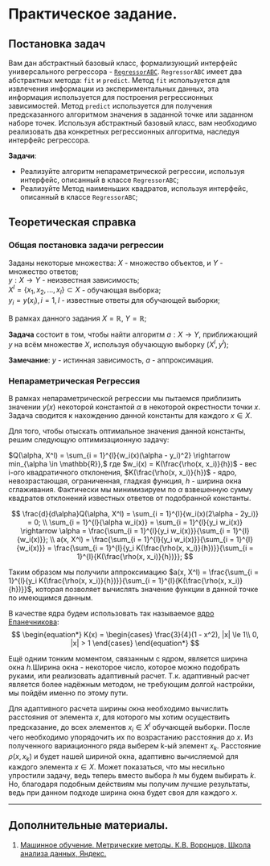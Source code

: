 # Практическое задание.

## Постановка задач

Вам дан абстрактный базовый класс, формализующий интерфейс универсального регрессора - [`RegressorABC`](./regressors/regressor_abc.py). `RegressorABC` имеет два абстрактных метода: `fit` и `predict`. Метод `fit` используется для извлечения информации из экспериментальных данных, эта информация используется для построения регрессионных зависимостей. Метод `predict` используется для получения предсказанного алгоритмом значения в заданной точке или заданном наборе точек. Используя абстрактный базовый класс, вам необходимо реализовать два конкретных регрессионных алгоритма, наследуя интерфейс регрессора.

**Задачи**:
- Реализуйте алгоритм непараметрической регрессии, используя интерфейс, описанный в классе `RegressorABC`;  
- Реализуйте Метод наименьших квадратов, используя интерфейс, описанный в классе `RegressorABC`;   

## Теоретическая справка

### Общая постановка задачи регрессии

Заданы некоторые множества: $X$ - множество объектов, и $Y$ - множество ответов;  
$y: X \rightarrow Y$ - неизвестная зависимость;  
$X^l = \{x_1, x_2, ..., x_l\} \subset X$ - обучающая выборка;  
$y_i = y(x_i), i = 1, l$ - известные ответы для обучающей выборки;  

В рамках данного задания $X = \mathbb{R}$, $Y = \mathbb{R}$;  

**Задача** состоит в том, чтобы найти алгоритм $a: X \rightarrow Y$, приближающий $y$ на всём множестве $X$, используя обучающую выборку $(X^l, y^l)$;  

**Замечание**: $y$ - истинная зависимость, $a$ - аппроксимация.


### Непараметрическая Регрессия

В рамках непараметрической регрессии мы пытаемся приблизить значении $y(x)$ некоторой константой $\alpha$ в некоторой окрестности точки $x$. Задача сводится к нахождению данной константы для каждого $x \in X$.

Для того, чтобы отыскать оптимальное значения данной константы, решим следующую оптимизационную задачу:

$Q(\alpha, X^l) = \sum_{i = 1}^{l}{w_i(x)(\alpha - y_i)^2} \rightarrow min_{\alpha \in \mathbb{R}},$ где $w_i(x) = K(\frac{\rho(x, x_i)}{h})$ - вес i-ого квадратичного отклонения, $K(\frac{\rho(x, x_i)}{h})$ - ядро, невозрастающая, ограниченная, гладкая функция, $h$ - ширина окна сглаживания. Фактически мы минимизируем по $\alpha$ взвешенную сумму квадратов отклонений известных ответов от подобранной константы.

$$
\frac{d}{d\alpha}Q(\alpha, X^l) = \sum_{i = 1}^{l}{w_i(x)(2\alpha - 2y_i)} = 0;  
\\ \sum_{i = 1}^{l}{\alpha w_i(x)} = \sum_{i = 1}^{l}{y_i w_i(x)} \rightarrow \alpha = \frac{\sum_{i = 1}^{l}{y_i w_i(x)}}{\sum_{i = 1}^{l}{w_i(x)}};
\\ a(x, X^l) = \frac{\sum_{i = 1}^{l}{y_i w_i(x)}}{\sum_{i = 1}^{l}{w_i(x)}} = \frac{\sum_{i = 1}^{l}{y_i K(\frac{\rho(x, x_i)}{h})}}{\sum_{i = 1}^{l}{K(\frac{\rho(x, x_i)}{h})}};
$$  

Таким образом мы получили аппроксимацию $a(x, X^l) = \frac{\sum_{i = 1}^{l}{y_i K(\frac{\rho(x, x_i)}{h})}}{\sum_{i = 1}^{l}{K(\frac{\rho(x, x_i)}{h})}}$, которая позволяет вычислять значение функции в данной точке по имеющимся данным.

В качестве ядра будем использовать так называемое [ядро Епанечникова](https://ru.wikipedia.org/wiki/%D0%AF%D0%B4%D1%80%D0%BE_(%D1%81%D1%82%D0%B0%D1%82%D0%B8%D1%81%D1%82%D0%B8%D0%BA%D0%B0)):
$$
\begin{equation*}
K(x) = 
 \begin{cases}
   \frac{3}{4}(1 - x^2), |x| \le 1\\
   0, |x| > 1
 \end{cases}
\end{equation*}
$$

Ещё одним тонким моментом, связанным с ядром, является ширина окна $h$.Ширина окна - некоторое число, которое можно подобрать руками, или реализовать адаптивный расчет. Т.к. адаптивный расчет является более надёжным методом, не требующим долгой настройки, мы пойдём именно по этому пути. 

Для адаптивного расчета ширины окна необходимо вычислить расстояния от элемента $x$, для которого мы хотим осуществить предсказание, до всех элементов $x_i \in X^l$ обучающей выборки. После чего необходимо упорядочить их по возрастанию расстояния до $x$. Из полученного вариационного ряда выберем k-ый элемент $x_k$. Расстояние $\rho(x, x_k)$ и будет нашей шириной окна, адаптивно вычисляемой для каждого элемента $x \in X$. Может показаться, что мы несильно упростили задачу, ведь теперь вместо выбора $h$ мы будем выбирать $k$. Но, благодаря подобным действиям мы получим лучшие результаты, ведь при данном подходе ширина окна будет своя для каждого $x$.

---

## Дополнительные материалы.

1. [Машинное обучение. Метрические методы. К.В. Воронцов, Школа анализа данных, Яндекс.](https://www.youtube.com/watch?v=mCJcRDIY4TI&list=PLJOzdkh8T5krxc4HsHbB8g8f0hu7973fK&index=3&t=2079s)
